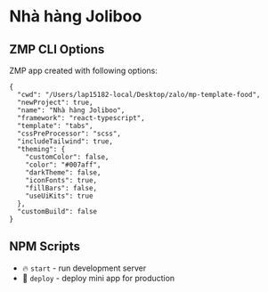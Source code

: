 # Nhà hàng Joliboo

## ZMP CLI Options

ZMP app created with following options:

```
{
  "cwd": "/Users/lap15182-local/Desktop/zalo/mp-template-food",
  "newProject": true,
  "name": "Nhà hàng Joliboo",
  "framework": "react-typescript",
  "template": "tabs",
  "cssPreProcessor": "scss",
  "includeTailwind": true,
  "theming": {
    "customColor": false,
    "color": "#007aff",
    "darkTheme": false,
    "iconFonts": true,
    "fillBars": false,
    "useUiKits": true
  },
  "customBuild": false
}
```

## NPM Scripts

* 🔥 `start` - run development server
* 🙏 `deploy` - deploy mini app for production
